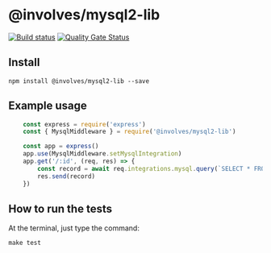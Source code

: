 # @involves/mysql2-lib

[![Build status](https://badge.buildkite.com/87ff5c12adfc88e2e42d690f00aac6f5f26bcda2a9c709944f.svg)](https://buildkite.com/involves/nodejs-lib-mysql2)
[![Quality Gate Status](https://sonarcloud.io/api/project_badges/measure?project=involvestecnologia_mysql2-lib&metric=alert_status)](https://sonarcloud.io/summary/new_code?id=involvestecnologia_mysql2-lib)
## Install
```
npm install @involves/mysql2-lib --save
```

## Example usage

```javascript
    const express = require('express')
    const { MysqlMiddleware } = require('@involves/mysql2-lib')

    const app = express()
    app.use(MysqlMiddleware.setMysqlIntegration)
    app.get('/:id', (req, res) => {
        const record = await req.integrations.mysql.query(`SELECT * FROM db.table WHERE id = ${req.query.id}`, 
        res.send(record)
    })
```

## How to run the tests

At the terminal, just type the command:
```
make test
```
